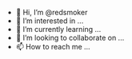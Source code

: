 - 👋 Hi, I’m @redsmoker
- 👀 I’m interested in ...
- 🌱 I’m currently learning ...
- 💞️ I’m looking to collaborate on ...
- 📫 How to reach me ...

<!---
redsmoker/redsmoker is a ✨ special ✨ repository because its `README.md` (this file) appears on your GitHub profile.
You can click the Preview link to take a look at your changes.
--->
